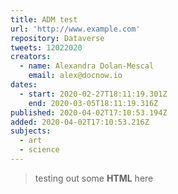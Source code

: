 ```yaml
---
title: ADM test
url: 'http://www.example.com'
repository: Dataverse
tweets: 12022020
creators:
  - name: Alexandra Dolan-Mescal
    email: alex@docnow.io
dates:
  - start: 2020-02-27T18:11:19.301Z
    end: 2020-03-05T18:11:19.316Z
published: 2020-04-02T17:10:53.194Z
added: 2020-04-02T17:10:53.216Z
subjects:
  - art
  - science
---
```

> testing out some **HTML** here